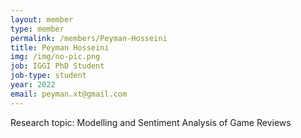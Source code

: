 ```yaml
---
layout: member
type: member
permalink: /members/Peyman-Hosseini
title: Peyman Hosseini
img: /img/no-pic.png
job: IGGI PhD Student
job-type: student
year: 2022
email: peyman.xt@gmail.com
---
```


Research topic: Modelling and Sentiment Analysis of Game Reviews